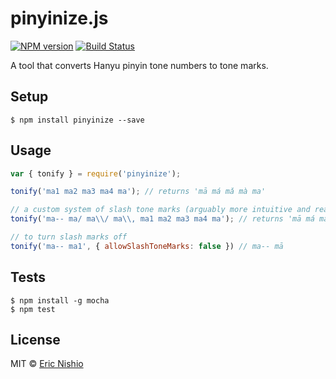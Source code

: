 pinyinize.js
============

[![NPM version][npm-image]][npm-url]
[![Build Status][travis-image]][travis-url]

A tool that converts Hanyu pinyin tone numbers to tone marks.

## Setup

```
$ npm install pinyinize --save
```

## Usage

```javascript
var { tonify } = require('pinyinize');

tonify('ma1 ma2 ma3 ma4 ma'); // returns 'mā má mǎ mà ma'

// a custom system of slash tone marks (arguably more intuitive and readable than numbers) is also allowed
tonify('ma-- ma/ ma\\/ ma\\, ma1 ma2 ma3 ma4 ma'); // returns 'mā má mǎ mà, mā má mǎ mà ma'

// to turn slash marks off
tonify('ma-- ma1', { allowSlashToneMarks: false }) // ma-- mā
```

## Tests

```
$ npm install -g mocha
$ npm test
```

## License

MIT © [Eric Nishio](http://ericnish.io)

[npm-url]: https://npmjs.org/package/pinyinize
[npm-image]: https://img.shields.io/npm/v/pinyinize.svg?style=flat-square

[travis-url]: https://travis-ci.org/ericnishio/pinyinize.js
[travis-image]: https://img.shields.io/travis/ericnishio/pinyinize.js.svg?style=flat-square
